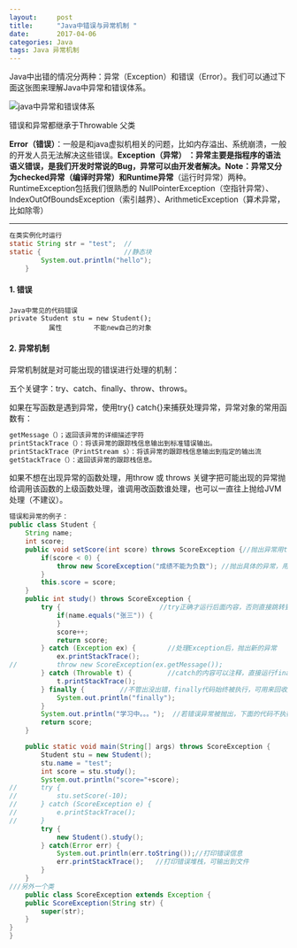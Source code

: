 ```yaml
---
layout:     post
title:      "Java中错误与异常机制 "
date:       2017-04-06 
categories: Java
tags: Java 异常机制
---
```


​         Java中出错的情况分两种：异常（Exception）和错误（Error）。我们可以通过下面这张图来理解Java中异常和错误体系。

![java中异常和错误体系](https://lukkyy.github.io/assets/java/basic/Throwable.png)	







错误和异常都继承于Throwable 父类

​         **Error（错误）**：一般是和java虚拟机相关的问题，比如内存溢出、系统崩溃，一般的开发人员无法解决这些错误。
​         **Exception（异常） **：异常主要是指程序的语法语义错误，是我们开发时常说的Bug，异常可以由开发者解决。Note：异常又分为checked异常（编译时异常）和**Runtime异常**（运行时异常）两种。RuntimeException包括我们很熟悉的 NullPointerException（空指针异常）、IndexOutOfBoundsException（索引越界）、ArithmeticException（算术异常，比如除零）



---

```java
在类实例化时运行	
static String str = "test";  //
static {                     //静态块
		System.out.println("hello");
	}	
```

#### 1. 错误

```
Java中常见的代码错误
private Student stu = new Student();
          属性        不能new自己的对象 
```



#### **2. 异常机制**

异常机制就是对可能出现的错误进行处理的机制：

五个关键字：try、catch、finally、throw、throws。

如果在写函数是遇到异常，使用try{} catch{}来捕获处理异常，异常对象的常用函数有：

```java
getMessage（）；返回该异常的详细描述字符
printStackTrace（）：将该异常的跟踪栈信息输出到标准错误输出。
printStackTrace（PrintStream s）：将该异常的跟踪栈信息输出到指定的输出流
getStackTrace（）：返回该异常的跟踪栈信息。
```

如果不想在出现异常的函数处理，用throw 或 throws 关键字把可能出现的异常抛给调用该函数的上级函数处理，谁调用改函数谁处理，也可以一直往上抛给JVM处理（不建议）。

```java
错误和异常的例子：
public class Student {
	String name;
	int score;
	public void setScore(int score) throws ScoreException {//抛出异常用throws
		if(score < 0) {	
			throw new ScoreException("成绩不能为负数"); //抛出具体的异常，用throw
		}
		this.score = score;
	}
	public int study() throws ScoreException {
		try {                         //try正确才运行后面内容，否则直接跳转到catch里
			if(name.equals("张三")) {
			}
			score++;
			return score;
		} catch (Exception ex) {        //处理Exception后，抛出新的异常
			ex.printStackTrace(); 
//			throw new ScoreException(ex.getMessage());
		} catch (Throwable t) {         //catch的内容可以注释，直接运行finally
			t.printStackTrace();
		} finally {         //不管出没出错，finally代码始终被执行，可用来回收资源
			System.out.println("finally");
		}
		System.out.println("学习中。。。");  //若错误异常被抛出，下面的代码不执行
		return score;
	}

	public static void main(String[] args) throws ScoreException {
		Student stu = new Student();
		stu.name = "test";
		int score = stu.study();
		System.out.println("score="+score);
//		try {
//			stu.setScore(-10);
//		} catch (ScoreException e) {	
//			e.printStackTrace();
//		}
		try {
			new Student().study();
		} catch(Error err) {
			System.out.println(err.toString());//打印错误信息
       		err.printStackTrace();   //打印错误堆栈，可输出到文件
		}
	}
///另外一个类    
    public class ScoreException extends Exception {
	public ScoreException(String str) {
		super(str);
	}
}
}

```

